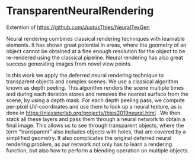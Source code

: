 # TransparentNeuralRendering

Extention of https://github.com/JustusThies/NeuralTexGen

Neural rendering combines classical rendering techniques with learnable elements. It has shown great potential in areas, where the geometry of an object cannot be obtained at a fine enough resolution for the object to be re-rendered using the classical pipeline. Neural rendering has also great success generating images from novel view points.

In this work we apply the deferred neural rendering technique to transparent objects and complex scenes. We use a classical algorithm known as depth peeling. This algorithm renders the scene multiple times and during each iteration stores and removes the nearest surface from the scene, by using a depth mask. For each depth peeling pass, we compute per-pixel UV-coordinates and use them to look up 
a neural texture, as is done in https://niessnerlab.org/projects/thies2019neural.html . We then stack all these layers and pass them through a neural network to obtain a final image. This allows us to see through transparent objects, where the term "transparent" also includes objects with holes, that are covered by a simplified geometry. It also complicates the original deferred neural rendering problem, as our network not only has to learn a rendering function, but also how to perform a blending operation on multiple objects.
